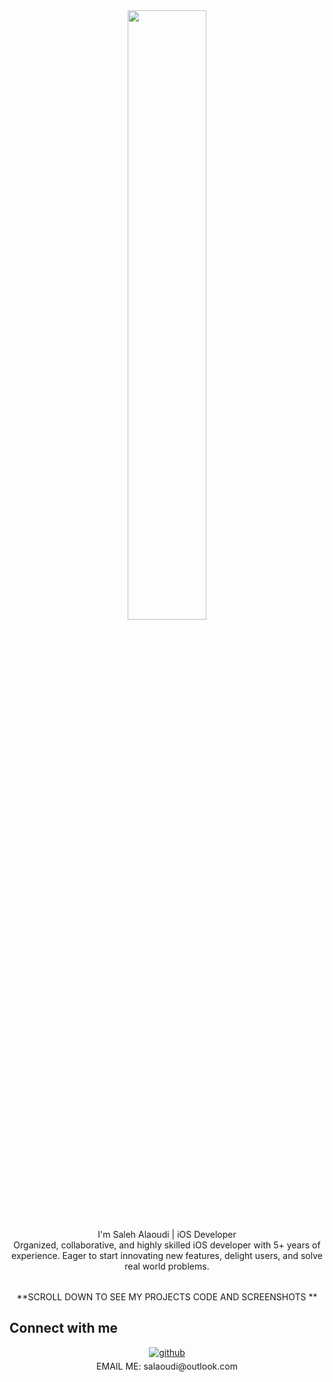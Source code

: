 


  


<table style="width:100%">
  <tr>
     <div align="center">  
       <img src="https://rishavanand.github.io/static/images/greetings.gif" align="center" style="width: 50%" /> 
      <div>
    
  <div align="center">I'm Saleh Alaoudi | iOS Developer  <div
    <div align="left">
      <tr>
       <div align="center">  Organized, collaborative, and highly skilled iOS developer with 5+ years of  
experience. Eager to start innovating new features, delight users,
and solve real world problems.
         </tr>
</div>

</div>  
  </tr>
  <tr>
  

  </tr>
</table>
  
 <div align="center">
**SCROLL DOWN TO SEE MY PROJECTS CODE AND SCREENSHOTS ** 
</div>


## Connect with me  
<div align="center">
<a href="https://github.com/salaoudi" target="_blank">
<img src=https://img.shields.io/badge/github-%2324292e.svg?&style=for-the-badge&logo=github&logoColor=white alt=github style="margin-bottom: 5px;" />
</a>  
</div>  
 <div align="center">
  EMAIL ME: salaoudi@outlook.com
</div>


